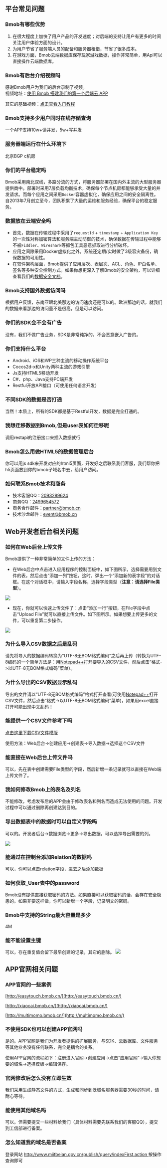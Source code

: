 ## 平台常见问题

### Bmob有哪些优势

1. 在很大程度上加快了用户产品的开发速度；对后端的支持让用户有更多的时间关注用户体验方面的设计。   
2. 为用户节省了服务端人员的配备和服务器租借，节省了很多成本。    
3. 在游戏方面，Bmob云端数据库保存玩家游戏数据，操作非常简单，用Api可以直接操作云端数据库。

### Bmob有后台介绍视频吗

感谢Bmob用户为我们的后台录制了视频。    
视频地址：[使用 Bmob 搭建我们的第一个后端云 APP](http://www.jikexueyuan.com/course/2208.html)

其它的基础视频：[点击查看入门教程](http://pan.baidu.com/s/1nhPkq)

### Bmob支持多少用户同时在线存储查询

一个APP支持10w+读并发，5w+写并发

### 服务器端运行在什么环境下

北京BGP c机房 

### 你们的平台稳定吗

Bmob采用南北双线，多路分流的方式，将服务器部署在国内外主流的大型服务器提供商中。部署时采用7层负载均衡技术，确保每个节点机房都能够承受大量的并发请求。而每个应用之间采用`Docker`容器虚拟化，确保应用之间的安全隔离性。自2013年7月创立至今，团队积累了大量的运维和服务经验，确保平台的稳定服务。 

### 数据放在云端安全吗

- 首先，数据在传输过程中采用了`requestId` + `timestamp` + `Application Key`的一次性对称加密算法和服务端主动防御的技术，确保数据在传输过程中能够不被`Fiddler`、`Wireshark`等抓包工具恶意抓取进行分析破坏。
- 应用之间除采用Docker虚拟化之外，系统还定期/实时做了3级容灾备份，确保数据的可用性。
- 在软件架构层面，Bmob提供了应用层次、表层次、ACL、角色、IP白名单、签名等多种安全控制方式。如果你想更深入了解Bmob的安全架构，可以详细查看我们的[数据安全文档](http://docs.bmob.cn/datasafety/index.htmlmenukey=otherdoc&key=datasafety)。

### Bmob支持国外数据访问吗

根据用户反馈，东南亚跟北美那边的访问速度还是可以的。欧洲那边的话，就我们的数据来看那边的访问量不是很高，但是可以访问。

### 你们的SDK会不会有广告

没有，我们不做广告业务，SDK是非常纯净的，不会恶意嵌入广告的。


### 你们支持什么平台

- Android、iOS和WP三种主流的移动操作系统平台
- Cocos2d-x和Unity两种主流的游戏引擎
- Js支持HTML5移动开发
- C#、php、Java支持PC端开发
- Restful开放API接口（可使用任何语言开发）

### 不同SDK的数据是否打通

当然！本质上，所有的SDK都是基于Restful开发，数据是完全打通的。

### 我想迁移数据到Bmob,但是user表如何迁移呢

调用restapi的注册接口来插入数据就行

### Bmob怎么用做HTML5的数据管理后台

你可以用js sdk来开发对应的html5页面，开发好之后联系我们客服，我们帮你把h5页面放到你的bmob子域名中去，给用户访问。

### 如何联系Bmob技术和商务

- 技术客服QQ：[2093289624](http://wpa.qq.com/msgrdv=3&uin=2093289624&site=qq&menu=yes)
- 商务QQ：[2499654572](http://wpa.qq.com/msgrdv=3&uin=2499654572&site=qq&menu=yes)
- 商务合作邮件：partner@bmob.cn
- 技术沙龙邮件：event@bmob.cn


## Web开发者后台相关问题

### 如何在Web后台上传文件

Bmob提供了一种非常简单的文件上传的方法：

- 在Web后台中点击进入应用程序的控制面板中，如下图所示，选择需要用到文件的表，然后点击“添加一列”按钮，这时，弹出一个“添加新的表字段”的对话框。在这个对话框中，请输入字段名称，选择字段类型（**注意：请选择File类型**）。

![](image/addfile_1.png)

- 现在，你就可以快速上传文件了：点击“添加一行”按钮，在File字段中点击“Upload File”就可以直接上传文件。如下图所示。如果想要上传更多的文件，可以重复第二步操作。

![](image/addfile_2.png)

### 为什么导入CSV数据之后是乱码

请先将导入的数据编码转换为“UTF-8无BOM格式编码”之后再上传（转换为UTF-8编码的一个简单方法是：用[Notepad++](http://notepad-plus-plus.org/)打开要导入的CSV文件，然后点击“格式->以UTF-8无BOM格式编码”菜单）。

### 为什么导出的CSV数据显示乱码

导出的文件请以“UTF-8无BOM格式编码”格式打开查看(可使用[Notepad++](http://notepad-plus-plus.org/)打开CSV文件，然后点击“格式->以UTF-8无BOM格式编码”菜单)，如果用excel直接打开可能出现中文乱码！

### 能提供一个CSV文件参考下吗

[点击这里下载CSV文件模版](http://static.bmob.cn/new/developmentdoc/appdemo/bmobtest.csv)

使用方法：Web后台->创建应用->创建表->导入数据->选择这个CSV文件

### 能直接在Web后台上传文件吗

可以，先在表中创建需要File类型的字段，然后新增一条记录就可以直接在Web端上传文件了。

### 我如何修改Bmob上的表名及列名

不能修改，考虑发布后的APP会由于修改表名和列名而造成无法使用的问题。开发过程中可以通过删除再创建达到目的。

### 导出数据表中的数据时可以自定义字段吗

可以的。开发者后台->数据浏览->更多->导出数据，可以选择导出需要的列。

![](image/export.png)

### 能通过在控制台添加Relation的数据吗

可以，你可以点击relation字段，进去之后添加数据

### 如何获取_User表中的password

Bmob没有提供直接获取密码的方法。如果直接可以获取密码的话，会存在安全隐患的。如果非要这样做，你可以新增一个字段，记录明文的密码。

### Bmob中支持的String最大容量是多少

4M

### 能不能设置主键

可以，存在重复值会留下最早创建的记录，其它的删除。
![](image/primarykey.png)


## APP官网相关问题

### APP官网的一些案例

[http://easytouch.bmob.cn/](http://easytouch.bmob.cn/)

[http://xiaocai.bmob.cn/](http://xiaocai.bmob.cn/)

[http://multimomo.bmob.cn/](http://multimomo.bmob.cn/)

### 不使用SDK也可以创建APP官网吗

是的。APP官网是我们为开发者提供的扩展服务，与SDK、云数据库、文件服务等其他业务没有任何联系，完全是耦合的关系。

使用APP官网的流程如下：注册进入官网->创建应用->点击“应用官网”->输入你想要的域名->选择模版->编辑保存。

### 官网修改后怎么没有立即生效

我们采用生成静态文件的方式，生成和同步到泛域名服务器需要30秒的时间，请耐心等待。

### 能使用其他域名吗

可以。但需要提交一些材料给我们（具体材料需要先联系我们的客服QQ），提交到工信部进行备案。

### 怎么知道我的域名是否备案

登录网站 [http://www.miitbeian.gov.cn/publish/query/indexFirst.action ](http://www.miitbeian.gov.cn/publish/query/indexFirst.action ) 按操作查询即可

